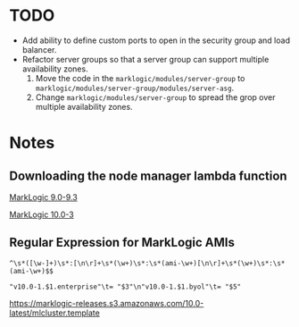 # TODO

* Add ability to define custom ports to open in the security group and load balancer.
* Refactor server groups so that a server group can support multiple availability zones.
    1. Move the code in the `marklogic/modules/server-group` to `marklogic/modules/server-group/modules/server-asg`.
    2. Change `marklogic/modules/server-group` to spread the grop over multiple availability zones.

# Notes


## Downloading the node manager lambda function

[MarkLogic 9.0-9.3](https://s3.amazonaws.com/marklogic-lambda-us-east-1/9.0-9.3/node_manager.zip)

[MarkLogic 10.0-3](https://s3.amazonaws.com/marklogic-lambda-us-east-1/10.0-3/node_manager.zip)


## Regular Expression for MarkLogic AMIs

```regexp
^\s*([\w-]+)\s*:[\n\r]+\s*(\w+)\s*:\s*(ami-\w+)[\n\r]+\s*(\w+)\s*:\s*(ami-\w+)$$
```

```
"v10.0-1.$1.enterprise"\t= "$3"\n"v10.0-1.$1.byol"\t= "$5"
```
https://marklogic-releases.s3.amazonaws.com/10.0-latest/mlcluster.template